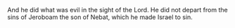 And he did what was evil in the sight of the Lord. He did not depart from the sins of Jeroboam the son of Nebat, which he made Israel to sin.
